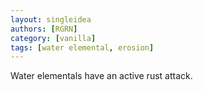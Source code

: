 ```yaml
---
layout: singleidea
authors: [RGRN]
category: [vanilla]
tags: [water elemental, erosion]
---
```

Water elementals have an active rust attack.

